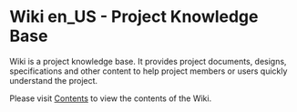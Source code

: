 # Wiki en_US - Project Knowledge Base

Wiki is a project knowledge base. It provides project documents, designs,
specifications and other content to help project members or users quickly understand the project.

Please visit [Contents](./Contents.md) to view the contents of the Wiki.
